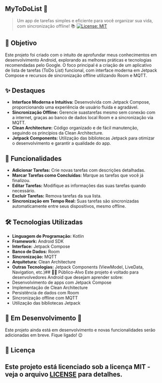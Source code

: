 ## MyToDoList 🚀
> Um app de tarefas simples e eficiente para você organizar sua vida, com sincronização offline! 📚
[![License: MIT](https://img.shields.io/badge/License-MIT-yellow.svg)](https://opensource.org/licenses/MIT)
## 🎯 Objetivo
Este projeto foi criado com o intuito de aprofundar meus conhecimentos em desenvolvimento Android, explorando as melhores práticas e tecnologias recomendadas pelo Google. O foco principal é a criação de um aplicativo de lista de tarefas (ToDo List) funcional, com interface moderna em Jetpack Compose e recursos de sincronização offline utilizando Room e MQTT.
## ✨ Destaques
* **Interface Moderna e Intuitiva:** Desenvolvida com Jetpack Compose, proporcionando uma experiência de usuário fluida e agradável.
* **Sincronização Offline:**  Gerencie suastarefas mesmo sem conexão com a internet, graças ao banco de dados local Room e a sincronização via MQTT.
* **Clean Architecture:**  Código organizado e de fácil manutenção, seguindo os princípios da Clean Architecture.
* **Jetpack Components:**  Utilização das bibliotecas Jetpack para otimizar o desenvolvimento e garantir a qualidade do app.
## 🚀 Funcionalidades
* **Adicionar Tarefas:**  Crie novas tarefas com descrições detalhadas.
* **Marcar Tarefas como Concluídas:**  Marque as tarefas que você já finalizou.
* **Editar Tarefas:**  Modifique as informações das suas tarefas quando necessário.
* **Excluir Tarefas:**  Remova tarefas da sua lista.
* **Sincronização em Tempo Real:**  Suas tarefas são sincronizadas automaticamente entre seus dispositivos, mesmo offline.
## 🛠️ Tecnologias Utilizadas
* **Linguagem de Programação:** Kotlin
* **Framework:** Android SDK
* **Interface:** Jetpack Compose
* **Banco de Dados:** Room
* **Sincronização:** MQTT
* **Arquitetura:** Clean Architecture
* **Outras Tecnologias:** Jetpack Components (ViewModel, LiveData, Navigation, etc.)## 👨‍💻 Público-Alvo
  Este projeto é voltado para desenvolvedores Android que desejam aprender sobre:
* Desenvolvimento de apps com Jetpack Compose
* Implementação de Clean Architecture
* Persistência de dados com Room
* Sincronização offline com MQTT
* Utilização das bibliotecas Jetpack
## 👷 Em Desenvolvimento 🚧
Este projeto ainda está em desenvolvimento e novas funcionalidades serão adicionadas em breve. Fique ligado! 😉
## 📄 Licença
Este projeto está licenciado sob a licença MIT - veja o arquivo [LICENSE](LICENSE) para detalhes.
---